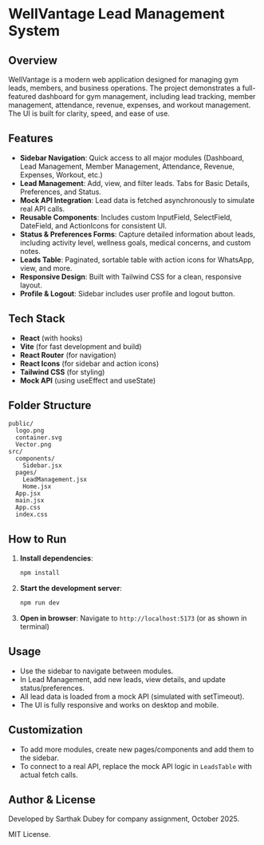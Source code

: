 # WellVantage Lead Management System

## Overview
WellVantage is a modern web application designed for managing gym leads, members, and business operations. The project demonstrates a full-featured dashboard for gym management, including lead tracking, member management, attendance, revenue, expenses, and workout management. The UI is built for clarity, speed, and ease of use.

## Features
- **Sidebar Navigation**: Quick access to all major modules (Dashboard, Lead Management, Member Management, Attendance, Revenue, Expenses, Workout, etc.)
- **Lead Management**: Add, view, and filter leads. Tabs for Basic Details, Preferences, and Status.
- **Mock API Integration**: Lead data is fetched asynchronously to simulate real API calls.
- **Reusable Components**: Includes custom InputField, SelectField, DateField, and ActionIcons for consistent UI.
- **Status & Preferences Forms**: Capture detailed information about leads, including activity level, wellness goals, medical concerns, and custom notes.
- **Leads Table**: Paginated, sortable table with action icons for WhatsApp, view, and more.
- **Responsive Design**: Built with Tailwind CSS for a clean, responsive layout.
- **Profile & Logout**: Sidebar includes user profile and logout button.

## Tech Stack
- **React** (with hooks)
- **Vite** (for fast development and build)
- **React Router** (for navigation)
- **React Icons** (for sidebar and action icons)
- **Tailwind CSS** (for styling)
- **Mock API** (using useEffect and useState)

## Folder Structure
```
public/
  logo.png
  container.svg
  Vector.png
src/
  components/
    Sidebar.jsx
  pages/
    LeadManagement.jsx
    Home.jsx
  App.jsx
  main.jsx
  App.css
  index.css
```

## How to Run
1. **Install dependencies**:
   ```sh
   npm install
   ```
2. **Start the development server**:
   ```sh
   npm run dev
   ```
3. **Open in browser**: Navigate to `http://localhost:5173` (or as shown in terminal)

## Usage
- Use the sidebar to navigate between modules.
- In Lead Management, add new leads, view details, and update status/preferences.
- All lead data is loaded from a mock API (simulated with setTimeout).
- The UI is fully responsive and works on desktop and mobile.

## Customization
- To add more modules, create new pages/components and add them to the sidebar.
- To connect to a real API, replace the mock API logic in `LeadsTable` with actual fetch calls.

## Author & License
Developed by Sarthak Dubey for company assignment, October 2025.

MIT License.
